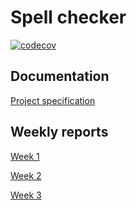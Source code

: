# Spell checker

[![codecov](https://codecov.io/gh/mizhonka/Spell-checker/graph/badge.svg?token=2QSRCPDGGL)](https://codecov.io/gh/mizhonka/Spell-checker)

## Documentation

[Project specification](https://github.com/mizhonka/Spell-checker/blob/main/Documentation/projectspec.md)

## Weekly reports

[Week 1](https://github.com/mizhonka/Spell-checker/blob/main/Documentation/week1report.md)  

[Week 2](https://github.com/mizhonka/Spell-checker/blob/main/Documentation/week2report.md)

[Week 3](https://github.com/mizhonka/Spell-checker/blob/main/Documentation/week3report.md)
